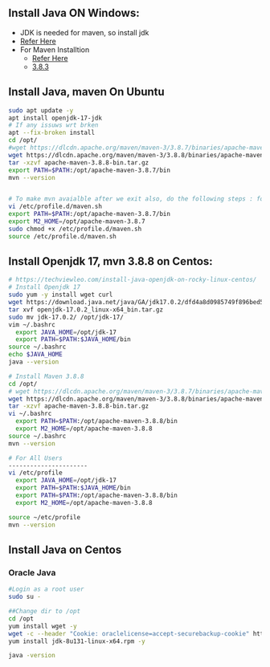 ## Install Java ON Windows:
* JDK is needed for maven, so install jdk
* [Refer Here](https://www.java.com/en/download/manual.jsp)
* For Maven Installtion
  * [Refer Here](https://maven.apache.org/download.cgi)
  * [3.8.3](https://dlcdn.apache.org/maven/maven-3/3.8.8/binaries/apache-maven-3.8.8-bin.zip)

## Install Java, maven On Ubuntu
```bash
sudo apt update -y
apt install openjdk-17-jdk
# If any issuws wrt brken
apt --fix-broken install
cd /opt/
#wget https://dlcdn.apache.org/maven/maven-3/3.8.7/binaries/apache-maven-3.8.7-bin.tar.gz
wget https://dlcdn.apache.org/maven/maven-3/3.8.8/binaries/apache-maven-3.8.8-bin.tar.gz
tar -xzvf apache-maven-3.8.8-bin.tar.gz
export PATH=$PATH:/opt/apache-maven-3.8.7/bin
mvn --version


# To make mvn avaialble after we exit also, do the following steps : for sudo only 
vi /etc/profile.d/maven.sh
export PATH=$PATH:/opt/apache-maven-3.8.7/bin
export M2_HOME=/opt/apache-maven-3.8.7
sudo chmod +x /etc/profile.d/maven.sh
source /etc/profile.d/maven.sh
```
## Install Openjdk 17, mvn 3.8.8 on Centos:
```bash
# https://techviewleo.com/install-java-openjdk-on-rocky-linux-centos/
# Install Openjdk 17
sudo yum -y install wget curl
wget https://download.java.net/java/GA/jdk17.0.2/dfd4a8d0985749f896bed50d7138ee7f/8/GPL/openjdk-17.0.2_linux-x64_bin.tar.gz
tar xvf openjdk-17.0.2_linux-x64_bin.tar.gz
sudo mv jdk-17.0.2/ /opt/jdk-17/
vim ~/.bashrc
  export JAVA_HOME=/opt/jdk-17
  export PATH=$PATH:$JAVA_HOME/bin
source ~/.bashrc
echo $JAVA_HOME
java --version

# Install Maven 3.8.8
cd /opt/
# wget https://dlcdn.apache.org/maven/maven-3/3.8.7/binaries/apache-maven-3.8.7-bin.tar.gz
wget https://dlcdn.apache.org/maven/maven-3/3.8.8/binaries/apache-maven-3.8.8-bin.tar.gz
tar -xzvf apache-maven-3.8.8-bin.tar.gz
vi ~/.bashrc
  export PATH=$PATH:/opt/apache-maven-3.8.8/bin
  export M2_HOME=/opt/apache-maven-3.8.8
source ~/.bashrc
mvn --version

# For All Users
---------------------- 
vi /etc/profile
  export JAVA_HOME=/opt/jdk-17
  export PATH=$PATH:$JAVA_HOME/bin
  export PATH=$PATH:/opt/apache-maven-3.8.8/bin
  export M2_HOME=/opt/apache-maven-3.8.8

source ~/etc/profile
mvn --version
```

## Install Java on Centos
### Oracle Java
```bash
#Login as a root user
sudo su -

##Change dir to /opt
cd /opt
yum install wget -y
wget -c --header "Cookie: oraclelicense=accept-securebackup-cookie" http://download.oracle.com/otn-pub/java/jdk/8u131-b11/d54c1d3a095b4ff2b6607d096fa80163/jdk-8u131-linux-x64.rpm
yum install jdk-8u131-linux-x64.rpm -y

java -version
```
